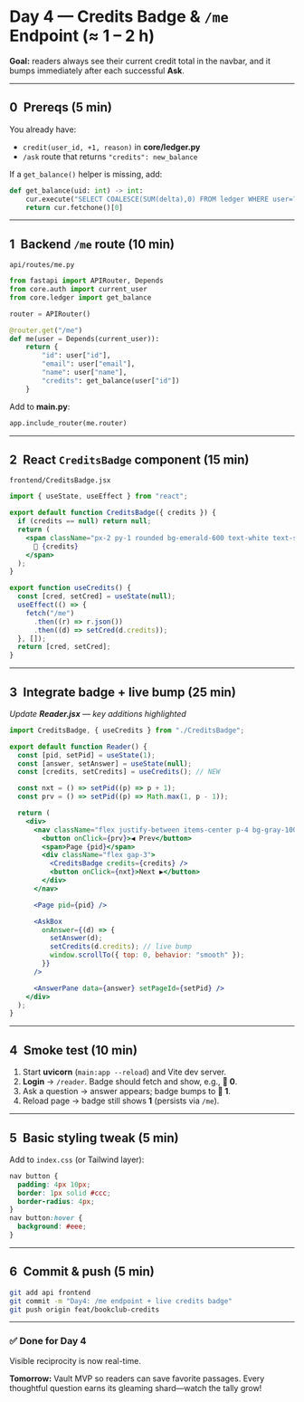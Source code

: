 # Day 4 — Credits Badge & `/me` Endpoint (≈ 1 – 2 h)

**Goal:** readers always see their current credit total in the navbar, and it bumps immediately after each successful **Ask**.

---

## 0 Prereqs (5 min)

You already have:

* `credit(user_id, +1, reason)` in **core/ledger.py**
* `/ask` route that returns `"credits": new_balance`

If a `get_balance()` helper is missing, add:

```python
def get_balance(uid: int) -> int:
    cur.execute("SELECT COALESCE(SUM(delta),0) FROM ledger WHERE user=?", (uid,))
    return cur.fetchone()[0]
```

---

## 1 Backend `/me` route (10 min)

`api/routes/me.py`

```python
from fastapi import APIRouter, Depends
from core.auth import current_user
from core.ledger import get_balance

router = APIRouter()

@router.get("/me")
def me(user = Depends(current_user)):
    return {
        "id": user["id"],
        "email": user["email"],
        "name": user["name"],
        "credits": get_balance(user["id"])
    }
```

Add to **main.py**:

```python
app.include_router(me.router)
```

---

## 2 React `CreditsBadge` component (15 min)

`frontend/CreditsBadge.jsx`

```jsx
import { useState, useEffect } from "react";

export default function CreditsBadge({ credits }) {
  if (credits == null) return null;
  return (
    <span className="px-2 py-1 rounded bg-emerald-600 text-white text-sm">
      💠 {credits}
    </span>
  );
}

export function useCredits() {
  const [cred, setCred] = useState(null);
  useEffect(() => {
    fetch("/me")
      .then((r) => r.json())
      .then((d) => setCred(d.credits));
  }, []);
  return [cred, setCred];
}
```

---

## 3 Integrate badge + live bump (25 min)

*Update **Reader.jsx** — key additions highlighted*

```jsx
import CreditsBadge, { useCredits } from "./CreditsBadge";

export default function Reader() {
  const [pid, setPid] = useState(1);
  const [answer, setAnswer] = useState(null);
  const [credits, setCredits] = useCredits(); // NEW

  const nxt = () => setPid((p) => p + 1);
  const prv = () => setPid((p) => Math.max(1, p - 1));

  return (
    <div>
      <nav className="flex justify-between items-center p-4 bg-gray-100">
        <button onClick={prv}>◀ Prev</button>
        <span>Page {pid}</span>
        <div className="flex gap-3">
          <CreditsBadge credits={credits} />
          <button onClick={nxt}>Next ▶</button>
        </div>
      </nav>

      <Page pid={pid} />

      <AskBox
        onAnswer={(d) => {
          setAnswer(d);
          setCredits(d.credits); // live bump
          window.scrollTo({ top: 0, behavior: "smooth" });
        }}
      />

      <AnswerPane data={answer} setPageId={setPid} />
    </div>
  );
}
```

---

## 4 Smoke test (10 min)

1. Start **uvicorn** (`main:app --reload`) and Vite dev server.
2. **Login** → `/reader`. Badge should fetch and show, e.g., **💠 0**.
3. Ask a question → answer appears; badge bumps to **💠 1**.
4. Reload page → badge still shows **1** (persists via `/me`).

---

## 5 Basic styling tweak (5 min)

Add to `index.css` (or Tailwind layer):

```css
nav button {
  padding: 4px 10px;
  border: 1px solid #ccc;
  border-radius: 4px;
}
nav button:hover {
  background: #eee;
}
```

---

## 6 Commit & push (5 min)

```bash
git add api frontend
git commit -m "Day4: /me endpoint + live credits badge"
git push origin feat/bookclub-credits
```

---

### ✅ Done for Day 4

Visible reciprocity is now real-time.

**Tomorrow:** Vault MVP so readers can save favorite passages.
Every thoughtful question earns its gleaming shard—watch the tally grow!
